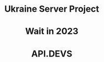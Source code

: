 <h1 align="center">Ukraine Server Project</h1>
<h1 align="center">Wait in 2023</h1>
<h1 align="center">API.DEVS</h1>